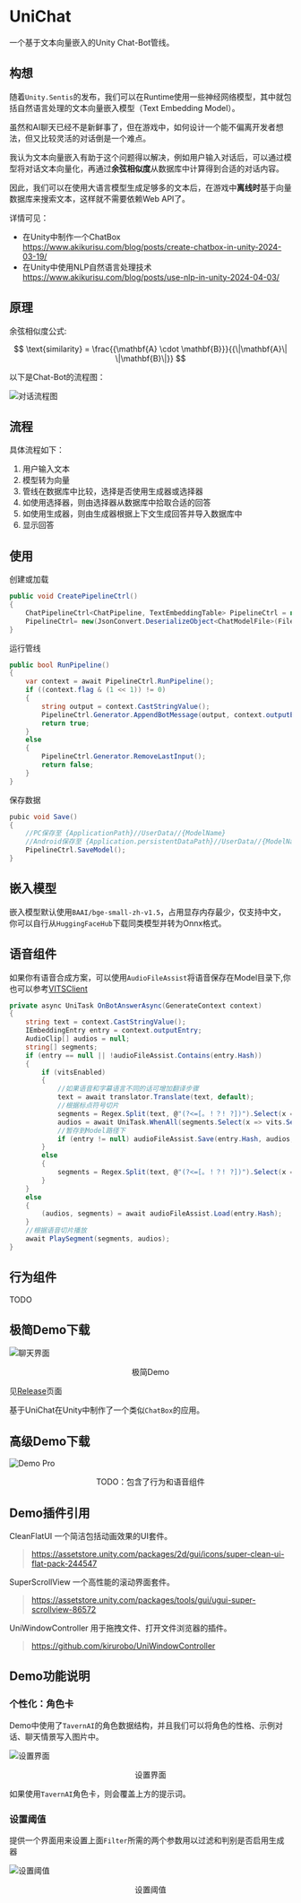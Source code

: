 # UniChat

一个基于文本向量嵌入的Unity Chat-Bot管线。

## 构想


随着`Unity.Sentis`的发布，我们可以在Runtime使用一些神经网络模型，其中就包括自然语言处理的文本向量嵌入模型（Text Embedding Model）。

虽然和AI聊天已经不是新鲜事了，但在游戏中，如何设计一个能不偏离开发者想法，但又比较灵活的对话倒是一个难点。

我认为文本向量嵌入有助于这个问题得以解决，例如用户输入对话后，可以通过模型将对话文本向量化，再通过<b>余弦相似度</b>从数据库中计算得到合适的对话内容。

因此，我们可以在使用大语言模型生成足够多的文本后，在游戏中<b>离线时</b>基于向量数据库来搜索文本，这样就不需要依赖Web API了。

详情可见：
- 在Unity中制作一个ChatBox https://www.akikurisu.com/blog/posts/create-chatbox-in-unity-2024-03-19/
- 在Unity中使用NLP自然语言处理技术 https://www.akikurisu.com/blog/posts/use-nlp-in-unity-2024-04-03/

## 原理

余弦相似度公式: 

$$
\text{similarity} = \frac{{\mathbf{A} \cdot \mathbf{B}}}{{\|\mathbf{A}\| \|\mathbf{B}\|}}
$$


以下是Chat-Bot的流程图：

![对话流程图](Images/UniChat.png)

## 流程

具体流程如下：
1. 用户输入文本
2. 模型转为向量
3. 管线在数据库中比较，选择是否使用生成器或选择器
4. 如使用选择器，则由选择器从数据库中拾取合适的回答
5. 如使用生成器，则由生成器根据上下文生成回答并导入数据库中
6. 显示回答

## 使用

创建或加载
```C#
public void CreatePipelineCtrl()
{
    ChatPipelineCtrl<ChatPipeline, TextEmbeddingTable> PipelineCtrl = new(new ChatModelFile() { fileName = $"ChatModel_{Guid.NewGuid().ToString()[0..6]}" });
    PipelineCtrl= new(JsonConvert.DeserializeObject<ChatModelFile>(File.ReadAllText(filePath)))
}
```

运行管线
```C#
public bool RunPipeline()
{
    var context = await PipelineCtrl.RunPipeline();
    if ((context.flag & (1 << 1)) != 0)
    {
        string output = context.CastStringValue();
        PipelineCtrl.Generator.AppendBotMessage(output, context.outputEntry.Hash);
        return true;
    }
    else
    {
        PipelineCtrl.Generator.RemoveLastInput();
        return false;
    }
}
```

保存数据
```C#
pubic void Save()
{
    //PC保存至 {ApplicationPath}//UserData//{ModelName}
    //Android保存至 {Application.persistentDataPath}//UserData//{ModelName}
    PipelineCtrl.SaveModel();
}
```

## 嵌入模型

嵌入模型默认使用`BAAI/bge-small-zh-v1.5`，占用显存内存最少，仅支持中文，你可以自行从`HuggingFaceHub`下载同类模型并转为Onnx格式。

## 语音组件

如果你有语音合成方案，可以使用`AudioFileAssist`将语音保存在Model目录下,你也可以参考[VITSClient](./Runtime/Models/Audio/VITSClient.cs)

```C#
private async UniTask OnBotAnswerAsync(GenerateContext context)
{
    string text = context.CastStringValue();
    IEmbeddingEntry entry = context.outputEntry;
    AudioClip[] audios = null;
    string[] segments;
    if (entry == null || !audioFileAssist.Contains(entry.Hash))
    {
        if (vitsEnabled)
        {
            //如果语音和字幕语言不同的话可增加翻译步骤
            text = await translator.Translate(text, default);
            //根据标点符号切片
            segments = Regex.Split(text, @"(?<=[。！？! ?])").Select(x => x.Trim()).Where(x => !string.IsNullOrEmpty(x)).ToArray();
            audios = await UniTask.WhenAll(segments.Select(x => vits.SendRequestAsync(x, 0, default)));
            //暂存到Model路径下
            if (entry != null) audioFileAssist.Save(entry.Hash, audios, segments);
        }
        else
        {
            segments = Regex.Split(text, @"(?<=[。！？! ?])").Select(x => x.Trim()).Where(x => !string.IsNullOrEmpty(x)).ToArray();
        }
    }
    else
    {
        (audios, segments) = await audioFileAssist.Load(entry.Hash);
    }
    //根据语音切片播放
    await PlaySegment(segments, audios);
}
```

## 行为组件

TODO

## 极简Demo下载

![聊天界面](Images/chat-view.png)
<center>极简Demo</center>

见[Release](https://github.com/AkiKurisu/UniChat/releases)页面


基于UniChat在Unity中制作了一个类似`ChatBox`的应用。

## 高级Demo下载

![Demo Pro](Images/demo-pro.png)

<center>TODO：包含了行为和语音组件</center>

## Demo插件引用

CleanFlatUI 一个简洁包括动画效果的UI套件。
>https://assetstore.unity.com/packages/2d/gui/icons/super-clean-ui-flat-pack-244547

SuperScrollView 一个高性能的滚动界面套件。
>https://assetstore.unity.com/packages/tools/gui/ugui-super-scrollview-86572

UniWindowController 用于拖拽文件、打开文件浏览器的插件。
>https://github.com/kirurobo/UniWindowController

## Demo功能说明

### 个性化：角色卡

Demo中使用了`TavernAI`的角色数据结构，并且我们可以将角色的性格、示例对话、聊天情景写入图片中。

![设置界面](Images/setting-view.png)
<center>设置界面</center>

如果使用`TavernAI`角色卡，则会覆盖上方的提示词。

### 设置阈值

提供一个界面用来设置上面`Filter`所需的两个参数用以过滤和判别是否启用生成器

![设置阈值](Images/threshold.png)
<center>设置阈值</center>

